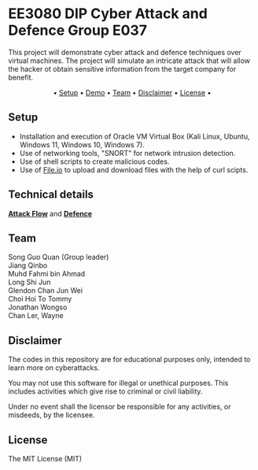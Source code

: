 # EE3080 DIP Cyber Attack and Defence Group E037

This project will demonstrate cyber attack and defence techniques over virtual machines. The project will simulate an intricate attack that will allow the hacker ot obtain sensitive information from the target company for benefit.


<p align="center">•
  <a href="#setup">Setup</a> •
  <a href="#demo">Demo</a> •
  <a href="#team">Team</a> •
  <a href="#disclaimer">Disclaimer</a> •
  <a href="#license">License</a> •
</p>

## Setup

- Installation and execution of Oracle VM Virtual Box (Kali Linux, Ubuntu, Windows 11, Windows 10, Windows 7). <br>
- Use of networking tools, "SNORT" for network intrusion detection. <br>
- Use of shell scripts to create malicious codes. <br>
- Use of [File.io](https://file.io) to upload and download files with the help of curl scipts. <br>

## Technical details
**[Attack Flow](Attack/attack_flow.md)**
and
**[Defence](Defence/defence.md)**

## Team
Song Guo Quan (Group leader)<br>
Jiang Qinbo <br>
Muhd Fahmi bin Ahmad <br>
Long Shi Jun <br>
Glendon Chan Jun Wei <br>
Choi Hoi To Tommy <br>
Jonathan Wongso <br>
Chan Ler, Wayne <br>

## Disclaimer
The codes in this repository are for educational purposes only, intended to learn more on cyberattacks.

You may not use this software for illegal or unethical purposes. This includes activities which give rise to criminal or civil liability.

Under no event shall the licensor be responsible for any activities, or misdeeds, by the licensee.

## License
The MIT License (MIT)
